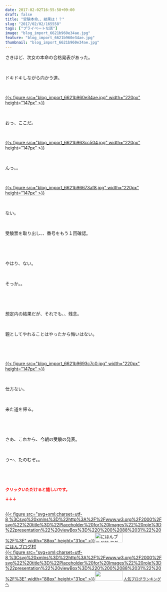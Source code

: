 ```yaml
---
date: 2017-02-02T16:55:58+09:00
draft: false
title: "受験本命、、結果は！？"
slug: "2017/02/02/165558"
tags: ["プライベートな話"]
image: "blog_import_6621b960e34ae.jpg"
feature: "blog_import_6621b960e34ae.jpg"
thumbnail: "blog_import_6621b960e34ae.jpg"
---
```

<p>さきほど、次女の本命の合格発表があった。</p><p> </p><p>ドキドキしながら向かう道。</p><p> </p><p><a href="blog_import_6621b962096c9.jpg">{{< figure src="blog_import_6621b960e34ae.jpg" width="220px" height="147px" >}}</a></p><p> </p><p>おっ、ここだ。</p><p> </p><p><a href="blog_import_6621b964e7374.jpg">{{< figure src="blog_import_6621b963cc504.jpg" width="220px" height="147px" >}}</a></p><p> </p><p>んっ。。</p><p> </p><p><a href="blog_import_6621b9678917d.jpg">{{< figure src="blog_import_6621b96673af8.jpg" width="220px" height="147px" >}}</a></p><p> </p><p>ない。</p><p> </p><p>受験票を取り出し、、番号をもう１回確認。</p><p> </p><p> </p><p>やはり、ない。　</p><p> </p><p>そっか。。</p><p> </p><p> </p><p>想定内の結果だが、それでも、、残念。</p><p> </p><p>親としてやれることはやったから悔いはない。</p><p> </p><p> </p><p><a href="blog_import_6621b96a62e00.jpg">{{< figure src="blog_import_6621b9693c7c0.jpg" width="220px" height="147px" >}}</a></p><p> </p><p>仕方ない。</p><p> </p><p>来た道を帰る。</p><p> </p><p> </p><p>さあ、これから、今朝の受験の発表。</p><p> </p><p>う～、たのむぞ。。</p><p> </p><p> </p><p><font color="#ff0000" size="2"><strong>クリックいただけると嬉しいです。</strong></font></p><p><font color="#ff0000" size="2"><strong>↓↓↓</strong></font></p><p><br/><a href="ranking.html?p_cid=01260127" target="_blank">{{< figure src="svg+xml;charset=utf-8,%3Csvg%20xmlns%3D%22http%3A%2F%2Fwww.w3.org%2F2000%2Fsvg%22%20title%3D%22Placeholder%20for%20Images%22%20role%3D%22presentation%22%20viewBox%3D%220%200%2088%2031%22%20%2F%3E" width="88px" height="31px" >}}<noscript><img alt="にほんブログ村 海外生活ブログ バリ島情報へ" border="0" height="31" src="https://img-proxy.blog-video.jp/images?url=http%3A%2F%2Foverseas.blogmura.com%2Fbali%2Fimg%2Fbali88_31.gif" width="88"></noscript></a><br/><a href="ranking.html?p_cid=01260127" target="_blank">にほんブログ村</a><br/><a href="link.php?1804582" title="人気ブログランキングへ">{{< figure src="svg+xml;charset=utf-8,%3Csvg%20xmlns%3D%22http%3A%2F%2Fwww.w3.org%2F2000%2Fsvg%22%20title%3D%22Placeholder%20for%20Images%22%20role%3D%22presentation%22%20viewBox%3D%220%200%2088%2031%22%20%2F%3E" width="88px" height="31px" >}}<noscript><img border="0" height="31" src="https://blog.with2.net/img/banner/banner_22.gif" width="88"></noscript></a> <a href="link.php?1804582" style="font-size: 12px;">人気ブログランキングへ</a></p>

